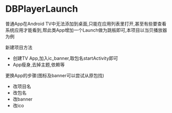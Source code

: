 # DBPlayerLaunch
普通App在Android TV中无法添加到桌面,只能在应用列表里打开,甚至有些要查看系统应用才能看到,帮此类App增加一个Launch做为跳板即可,本项目以当贝播放器为例

新建项目方法
- 创建TV App,加入ic_banner,取包名startActivity即可
- App瘦身,去掉主题,依赖等

更换App的步骤(图标及banner可以尝试从原包找)
- 改项目名
- 改包名
- 改banner
- 改ico